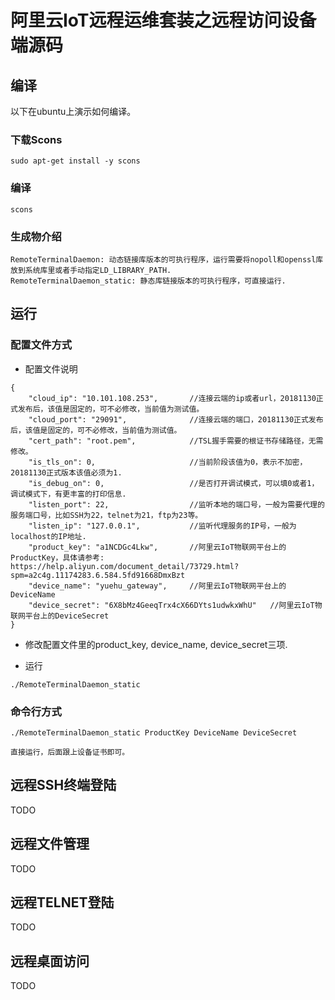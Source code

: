 # 阿里云IoT远程运维套装之远程访问设备端源码


## 编译

以下在ubuntu上演示如何编译。
### 下载Scons

```shell
sudo apt-get install -y scons
```

### 编译

```shell
scons
```

### 生成物介绍

```
RemoteTerminalDaemon: 动态链接库版本的可执行程序，运行需要将nopoll和openssl库放到系统库里或者手动指定LD_LIBRARY_PATH.
RemoteTerminalDaemon_static: 静态库链接版本的可执行程序，可直接运行. 
```

## 运行

### 配置文件方式

* 配置文件说明

```shell
{
	"cloud_ip": "10.101.108.253",       //连接云端的ip或者url，20181130正式发布后，该值是固定的，可不必修改，当前值为测试值。
	"cloud_port": "29091",              //连接云端的端口，20181130正式发布后，该值是固定的，可不必修改，当前值为测试值。
	"cert_path": "root.pem",            //TSL握手需要的根证书存储路径，无需修改。
	"is_tls_on": 0,                     //当前阶段该值为0，表示不加密，20181130正式版本该值必须为1.
	"is_debug_on": 0,                   //是否打开调试模式，可以填0或者1，调试模式下，有更丰富的打印信息.
	"listen_port": 22,                  //监听本地的端口号，一般为需要代理的服务端口号，比如SSH为22，telnet为21，ftp为23等。
	"listen_ip": "127.0.0.1",           //监听代理服务的IP号，一般为localhost的IP地址.
	"product_key": "a1NCDGc4Lkw",       //阿里云IoT物联网平台上的ProductKey，具体请参考: https://help.aliyun.com/document_detail/73729.html?spm=a2c4g.11174283.6.584.5fd91668DmxBzt 
	"device_name": "yuehu_gateway",     //阿里云IoT物联网平台上的DeviceName
	"device_secret": "6X8bMz4GeeqTrx4cX66DYts1udwkxWhU"   //阿里云IoT物联网平台上的DeviceSecret
}

```
* 修改配置文件里的product_key, device_name, device_secret三项.

* 运行

```shell
./RemoteTerminalDaemon_static
```

### 命令行方式 
```shell
./RemoteTerminalDaemon_static ProductKey DeviceName DeviceSecret

直接运行，后面跟上设备证书即可。
```

## 远程SSH终端登陆

TODO

## 远程文件管理

TODO

## 远程TELNET登陆

TODO

## 远程桌面访问

TODO

